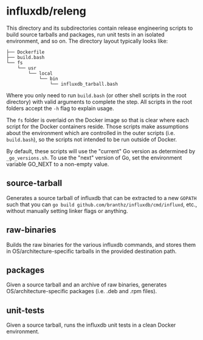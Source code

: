 # influxdb/releng

This directory and its subdirectories contain release engineering scripts to build source tarballs and packages, run unit tests in an isolated environment, and so on.
The directory layout typically looks like:

```
├── Dockerfile
├── build.bash
└── fs
    └── usr
        └── local
            └── bin
                └── influxdb_tarball.bash
```

Where you only need to run `build.bash` (or other shell scripts in the root directory) with valid arguments to complete the step.
All scripts in the root folders accept the `-h` flag to explain usage.

The `fs` folder is overlaid on the Docker image so that is clear where each script for the Docker containers reside.
Those scripts make assumptions about the environment which are controlled in the outer scripts (i.e. `build.bash`), so the scripts not intended to be run outside of Docker.

By default, these scripts will use the "current" Go version as determined by `_go_versions.sh`.
To use the "next" version of Go, set the environment variable GO_NEXT to a non-empty value.

## source-tarball

Generates a source tarball of influxdb that can be extracted to a new `GOPATH` such that you can `go build github.com/branthz/influxdb/cmd/influxd`, etc., without manually setting linker flags or anything.

## raw-binaries

Builds the raw binaries for the various influxdb commands, and stores them in OS/architecture-specific tarballs in the provided destination path.

## packages

Given a source tarball and an archive of raw binaries, generates OS/architecture-specific packages (i.e. .deb and .rpm files).

## unit-tests

Given a source tarball, runs the influxdb unit tests in a clean Docker environment.
